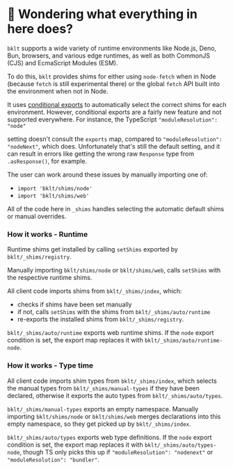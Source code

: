# 👋 Wondering what everything in here does?

`bklt` supports a wide variety of runtime environments like Node.js, Deno, Bun, browsers, and various
edge runtimes, as well as both CommonJS (CJS) and EcmaScript Modules (ESM).

To do this, `bklt` provides shims for either using `node-fetch` when in Node (because `fetch` is still experimental there) or the global `fetch` API built into the environment when not in Node.

It uses [conditional exports](https://nodejs.org/api/packages.html#conditional-exports) to
automatically select the correct shims for each environment. However, conditional exports are a fairly new
feature and not supported everywhere. For instance, the TypeScript `"moduleResolution": "node"`

setting doesn't consult the `exports` map, compared to `"moduleResolution": "nodeNext"`, which does.
Unfortunately that's still the default setting, and it can result in errors like
getting the wrong raw `Response` type from `.asResponse()`, for example.

The user can work around these issues by manually importing one of:

- `import 'bklt/shims/node'`
- `import 'bklt/shims/web'`

All of the code here in `_shims` handles selecting the automatic default shims or manual overrides.

### How it works - Runtime

Runtime shims get installed by calling `setShims` exported by `bklt/_shims/registry`.

Manually importing `bklt/shims/node` or `bklt/shims/web`, calls `setShims` with the respective runtime shims.

All client code imports shims from `bklt/_shims/index`, which:

- checks if shims have been set manually
- if not, calls `setShims` with the shims from `bklt/_shims/auto/runtime`
- re-exports the installed shims from `bklt/_shims/registry`.

`bklt/_shims/auto/runtime` exports web runtime shims.
If the `node` export condition is set, the export map replaces it with `bklt/_shims/auto/runtime-node`.

### How it works - Type time

All client code imports shim types from `bklt/_shims/index`, which selects the manual types from `bklt/_shims/manual-types` if they have been declared, otherwise it exports the auto types from `bklt/_shims/auto/types`.

`bklt/_shims/manual-types` exports an empty namespace.
Manually importing `bklt/shims/node` or `bklt/shims/web` merges declarations into this empty namespace, so they get picked up by `bklt/_shims/index`.

`bklt/_shims/auto/types` exports web type definitions.
If the `node` export condition is set, the export map replaces it with `bklt/_shims/auto/types-node`, though TS only picks this up if `"moduleResolution": "nodenext"` or `"moduleResolution": "bundler"`.
